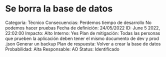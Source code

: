 # Se borra la base de datos

Categoría: Técnico
Consecuencias: Perdemos tiempo de desarrollo
No podemos hacer pruebas
Fecha de definición: 24/05/2022
ID: June 5 2022, 22:02:00
Impacto: Alto
Interno: Yes
Plan de mitigación: Todas las personas que prueben la aplicación deben tener el mismo documento de dev y prod .json 
Generar un backup 
Plan de respuesta: Volver a crear la base de datos
Probabilidad: Alta
Responsable: AO
Status: Identificado